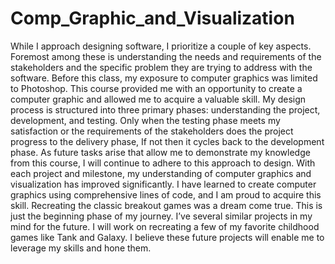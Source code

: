 # Comp_Graphic_and_Visualization
While I approach designing software, I prioritize a couple of key aspects. Foremost among these is understanding the needs and requirements of the stakeholders and the specific problem they are trying to address with the software. Before this class, my exposure to computer graphics was limited to Photoshop. This course provided me with an opportunity to create a computer graphic and allowed me to acquire a valuable skill.
My design process is structured into three primary phases: understanding the project, development, and testing. Only when the testing phase meets my satisfaction or the requirements of the stakeholders does the project progress to the delivery phase, If not then it cycles back to the development phase. 
As future tasks arise that allow me to demonstrate my knowledge from this course, I will continue to adhere to this approach to design. 
With each project and milestone, my understanding of computer graphics and visualization has improved significantly. I have learned to create computer graphics using comprehensive lines of code, and I am proud to acquire this skill. Recreating the classic breakout games was a dream come true. This is just the beginning phase of my journey. I’ve several similar projects in my mind for the future. I will work on recreating a few of my favorite childhood games like Tank and Galaxy. I believe these future projects will enable me to leverage my skills and hone them.
